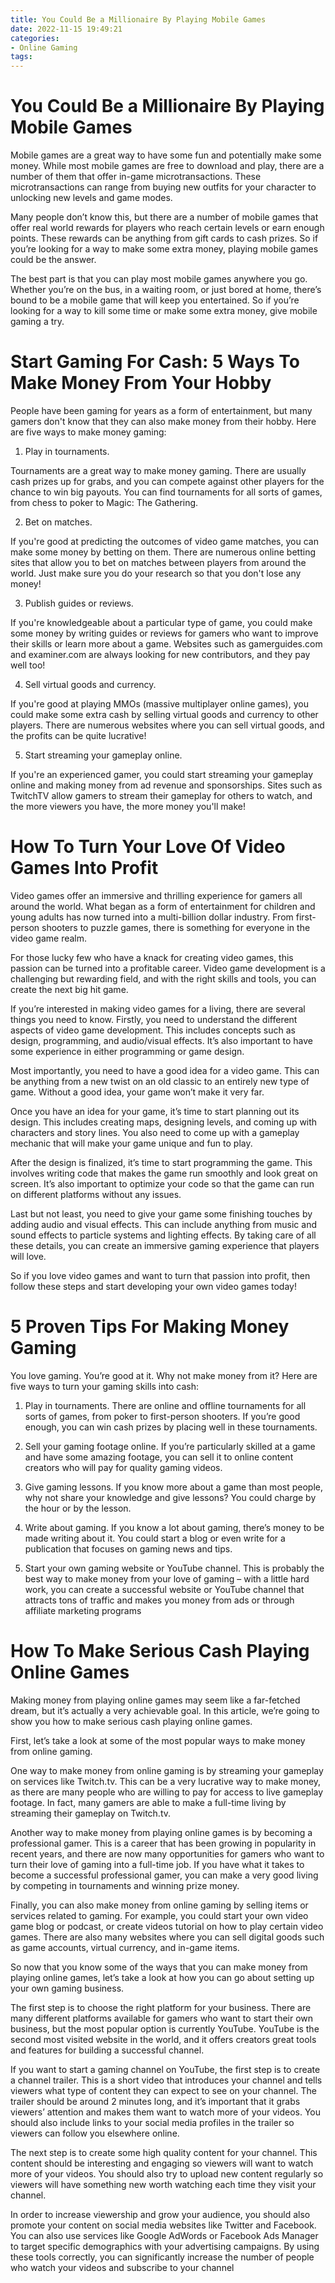 ```yaml
---
title: You Could Be a Millionaire By Playing Mobile Games
date: 2022-11-15 19:49:21
categories:
- Online Gaming
tags:
---
```



#  You Could Be a Millionaire By Playing Mobile Games

Mobile games are a great way to have some fun and potentially make some money. While most mobile games are free to download and play, there are a number of them that offer in-game microtransactions. These microtransactions can range from buying new outfits for your character to unlocking new levels and game modes.

Many people don’t know this, but there are a number of mobile games that offer real world rewards for players who reach certain levels or earn enough points. These rewards can be anything from gift cards to cash prizes. So if you’re looking for a way to make some extra money, playing mobile games could be the answer.

The best part is that you can play most mobile games anywhere you go. Whether you’re on the bus, in a waiting room, or just bored at home, there’s bound to be a mobile game that will keep you entertained. So if you’re looking for a way to kill some time or make some extra money, give mobile gaming a try.

#  Start Gaming For Cash: 5 Ways To Make Money From Your Hobby

People have been gaming for years as a form of entertainment, but many gamers don't know that they can also make money from their hobby. Here are five ways to make money gaming:

1. Play in tournaments.

Tournaments are a great way to make money gaming. There are usually cash prizes up for grabs, and you can compete against other players for the chance to win big payouts. You can find tournaments for all sorts of games, from chess to poker to Magic: The Gathering.

2. Bet on matches.

If you're good at predicting the outcomes of video game matches, you can make some money by betting on them. There are numerous online betting sites that allow you to bet on matches between players from around the world. Just make sure you do your research so that you don't lose any money!

3. Publish guides or reviews.

If you're knowledgeable about a particular type of game, you could make some money by writing guides or reviews for gamers who want to improve their skills or learn more about a game. Websites such as gamerguides.com and examiner.com are always looking for new contributors, and they pay well too!

4. Sell virtual goods and currency.

If you're good at playing MMOs (massive multiplayer online games), you could make some extra cash by selling virtual goods and currency to other players. There are numerous websites where you can sell virtual goods, and the profits can be quite lucrative!

5. Start streaming your gameplay online.

If you're an experienced gamer, you could start streaming your gameplay online and making money from ad revenue and sponsorships. Sites such as TwitchTV allow gamers to stream their gameplay for others to watch, and the more viewers you have, the more money you'll make!

#  How To Turn Your Love Of Video Games Into Profit

Video games offer an immersive and thrilling experience for gamers all around the world. What began as a form of entertainment for children and young adults has now turned into a multi-billion dollar industry. From first-person shooters to puzzle games, there is something for everyone in the video game realm.

For those lucky few who have a knack for creating video games, this passion can be turned into a profitable career. Video game development is a challenging but rewarding field, and with the right skills and tools, you can create the next big hit game.

If you’re interested in making video games for a living, there are several things you need to know. Firstly, you need to understand the different aspects of video game development. This includes concepts such as design, programming, and audio/visual effects. It’s also important to have some experience in either programming or game design.

Most importantly, you need to have a good idea for a video game. This can be anything from a new twist on an old classic to an entirely new type of game. Without a good idea, your game won’t make it very far.

Once you have an idea for your game, it’s time to start planning out its design. This includes creating maps, designing levels, and coming up with characters and story lines. You also need to come up with a gameplay mechanic that will make your game unique and fun to play.

After the design is finalized, it’s time to start programming the game. This involves writing code that makes the game run smoothly and look great on screen. It’s also important to optimize your code so that the game can run on different platforms without any issues.

Last but not least, you need to give your game some finishing touches by adding audio and visual effects. This can include anything from music and sound effects to particle systems and lighting effects. By taking care of all these details, you can create an immersive gaming experience that players will love.

So if you love video games and want to turn that passion into profit, then follow these steps and start developing your own video games today!

#  5 Proven Tips For Making Money Gaming

You love gaming. You’re good at it. Why not make money from it? Here are five ways to turn your gaming skills into cash:

1. Play in tournaments. There are online and offline tournaments for all sorts of games, from poker to first-person shooters. If you’re good enough, you can win cash prizes by placing well in these tournaments.

2. Sell your gaming footage online. If you’re particularly skilled at a game and have some amazing footage, you can sell it to online content creators who will pay for quality gaming videos.

3. Give gaming lessons. If you know more about a game than most people, why not share your knowledge and give lessons? You could charge by the hour or by the lesson.

4. Write about gaming. If you know a lot about gaming, there’s money to be made writing about it. You could start a blog or even write for a publication that focuses on gaming news and tips.

5. Start your own gaming website or YouTube channel. This is probably the best way to make money from your love of gaming – with a little hard work, you can create a successful website or YouTube channel that attracts tons of traffic and makes you money from ads or through affiliate marketing programs

#  How To Make Serious Cash Playing Online Games

Making money from playing online games may seem like a far-fetched dream, but it’s actually a very achievable goal. In this article, we’re going to show you how to make serious cash playing online games.

First, let’s take a look at some of the most popular ways to make money from online gaming.

One way to make money from online gaming is by streaming your gameplay on services like Twitch.tv. This can be a very lucrative way to make money, as there are many people who are willing to pay for access to live gameplay footage. In fact, many gamers are able to make a full-time living by streaming their gameplay on Twitch.tv.

Another way to make money from playing online games is by becoming a professional gamer. This is a career that has been growing in popularity in recent years, and there are now many opportunities for gamers who want to turn their love of gaming into a full-time job. If you have what it takes to become a successful professional gamer, you can make a very good living by competing in tournaments and winning prize money.

Finally, you can also make money from online gaming by selling items or services related to gaming. For example, you could start your own video game blog or podcast, or create videos tutorial on how to play certain video games. There are also many websites where you can sell digital goods such as game accounts, virtual currency, and in-game items.

So now that you know some of the ways that you can make money from playing online games, let’s take a look at how you can go about setting up your own gaming business.

The first step is to choose the right platform for your business. There are many different platforms available for gamers who want to start their own business, but the most popular option is currently YouTube. YouTube is the second most visited website in the world, and it offers creators great tools and features for building a successful channel.

If you want to start a gaming channel on YouTube, the first step is to create a channel trailer. This is a short video that introduces your channel and tells viewers what type of content they can expect to see on your channel. The trailer should be around 2 minutes long, and it’s important that it grabs viewers’ attention and makes them want to watch more of your videos. You should also include links to your social media profiles in the trailer so viewers can follow you elsewhere online.

The next step is to create some high quality content for your channel. This content should be interesting and engaging so viewers will want to watch more of your videos. You should also try to upload new content regularly so viewers will have something new worth watching each time they visit your channel.

In order to increase viewership and grow your audience, you should also promote your content on social media websites like Twitter and Facebook. You can also use services like Google AdWords or Facebook Ads Manager to target specific demographics with your advertising campaigns. By using these tools correctly, you can significantly increase the number of people who watch your videos and subscribe to your channel
